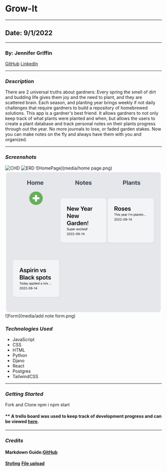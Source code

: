 # Grow-It
---

## Date: 9/1/2022

---

### By: Jennifer Griffin

[GitHub](https://github.com/jengriffin) [LinkedIn](https://www.linkedin.com/in/jennifer-griffin-1223211b8/)



---

### **_Description_**

There are 2 universal truths about gardners: Every spring the smell of dirt and budding life gives them joy and the need to plant, and they are scattered brain. Each season, and planting year brings weekly if not daily challenges that require gardners to build a repository of homebrewed solutions. This app is a gardner's best friend. It allows gardners to not only keep track of what plants were planted and when, but allows the users to create a plant database and track personal notes on their plants progress through out the year. No more journals to lose, or faded garden stakes. Now you can make notes on the fly and always have them with you and organized.

---
### **_Screenshots_**
![CHD](assests/CHD.png)
![ERD](assests/ERD.png)
![HomePage](media/home page.png)
![Notes](media/notes.png)
![Form](media/add note form.png)


### **_Technologies Used_**

- JavaScript
- CSS
- HTML
- Python
- Djano
- React
- Postgres
- TailwindCSS

---

### **_Getting Started_**
Fork and Clone
npm i
npm start
#### ** A trello board was used to keep track of development progress and can be viewed [here](https://trello.com/b/oK7cl53p/grow-it).

---

### **_Credits_**

#### **Markdown Guide:[GitHub](https://github.com/jengriffin/u1_hw_markdown)**
**[Styling](https://medium.com/codingthesmartway-com-blog/how-to-use-tailwind-css-with-react-9dd78bbdc0e0)**
**[File upload](https://www.geeksforgeeks.org/file-uploading-in-react-js/)**
